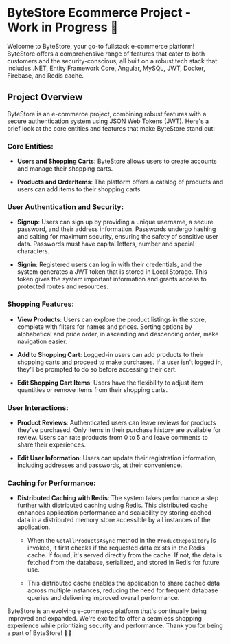 # ByteStore Ecommerce Project - Work in Progress 🤑

Welcome to ByteStore, your go-to fullstack e-commerce platform! ByteStore offers a comprehensive range of features that cater to both customers and the security-conscious, all built on a robust tech stack that includes .NET, Entity Framework Core, Angular, MySQL, JWT, Docker, Firebase, and Redis cache.

## Project Overview

ByteStore is an e-commerce project, combining robust features with a secure authentication system using JSON Web Tokens (JWT). Here's a brief look at the core entities and features that make ByteStore stand out:

### Core Entities:

- **Users and Shopping Carts**: ByteStore allows users to create accounts and manage their shopping carts.

- **Products and OrderItems**: The platform offers a catalog of products and users can add items to their shopping carts.

### User Authentication and Security:

- **Signup**: Users can sign up by providing a unique username, a secure password, and their address information. Passwords undergo hashing and salting for maximum security, ensuring the safety of sensitive user data. Passwords must have capital letters, number and special characters.

- **Signin**: Registered users can log in with their credentials, and the system generates a JWT token that is stored in Local Storage. This token gives the system important information and grants access to protected routes and resources.

### Shopping Features:

- **View Products**: Users can explore the product listings in the store, complete with filters for names and prices. Sorting options by alphabetical and price order, in ascending and descending order, make navigation easier.

- **Add to Shopping Cart**: Logged-in users can add products to their shopping carts and proceed to make purchases. If a user isn't logged in, they'll be prompted to do so before accessing their cart.

- **Edit Shopping Cart Items**: Users have the flexibility to adjust item quantities or remove items from their shopping carts.

### User Interactions:

- **Product Reviews**: Authenticated users can leave reviews for products they've purchased. Only items in their purchase history are available for review. Users can rate products from 0 to 5 and leave comments to share their experiences.

- **Edit User Information**: Users can update their registration information, including addresses and passwords, at their convenience.

### Caching for Performance:

- **Distributed Caching with Redis**: The system takes performance a step further with distributed caching using Redis. This distributed cache enhances application performance and scalability by storing cached data in a distributed memory store accessible by all instances of the application.

    - When the `GetAllProductsAsync` method in the `ProductRepository` is invoked, it first checks if the requested data exists in the Redis cache. If found, it's served directly from the cache. If not, the data is fetched from the database, serialized, and stored in Redis for future use.

    - This distributed cache enables the application to share cached data across multiple instances, reducing the need for frequent database queries and delivering improved overall performance.

ByteStore is an evolving e-commerce platform that's continually being improved and expanded. We're excited to offer a seamless shopping experience while prioritizing security and performance. Thank you for being a part of ByteStore! 🛒🚀

